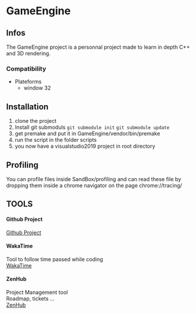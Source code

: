 # GameEngine
## Infos
The GameEngine project is a personnal project made to learn in depth C++ and 3D rendering.

### Compatibility
- Plateforms
  - window 32

## Installation
1. clone the project
4. Install git submoduls `git submodule init` `git submodule update`
2. get premake and put it in GameEngine/vendor/bin/premake
3. run the script in the folder scripts
4. you now have a visualstudio2019 project in root directory

## 


## Profiling
You can profile files inside SandBox/profiling and can read these file by dropping them inside a chrome navigator on the page chrome://tracing/

## TOOLS
#### Github Project
[Github Project](https://github.com/Mevelec/GameEngine/projects/1)

#### WakaTime
Tool to follow time passed while coding  
[WakaTime](https://wakatime.com/settings/account)

#### ZenHub
Project Management tool  
Roadmap, tickets ...  
[ZenHub](https://app.zenhub.com/workspaces/gameengine-5e4d71947596bfc8df6652a3/board?repos=215272659)

